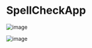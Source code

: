 # SpellCheckApp
![image](https://github.com/Shreya2876/SpellCheckApp/assets/122904598/ccbe4be4-08d4-4be2-9241-4fbad9f9edf7)

![image](https://github.com/Shreya2876/SpellCheckApp/assets/122904598/b3ff7e2b-f822-4ee1-b145-3b2a20473bfb)






